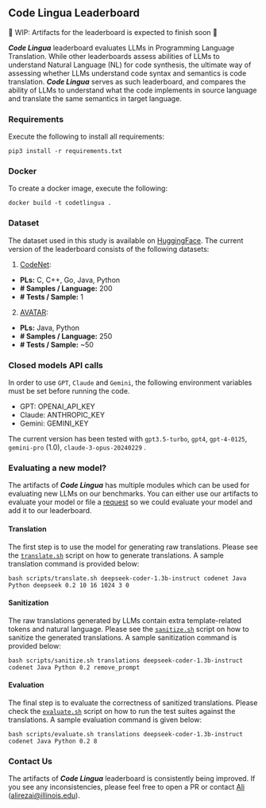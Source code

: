 ## Code Lingua Leaderboard
🚨 WIP: Artifacts for the leaderboard is expected to finish soon 🚨

***Code Lingua*** leaderboard evaluates LLMs in Programming Language Translation. While other leaderboards assess abilities of LLMs to understand Natural Language (NL) for code synthesis, the ultimate way of assessing whether LLMs understand code syntax and semantics is code translation. ***Code Lingua*** serves as such leaderboard, and compares the ability of LLMs to understand what the code implements in source language and translate the same semantics in target language.

### Requirements
Execute the following to install all requirements:
```
pip3 install -r requirements.txt
```

### Docker
To create a docker image, execute the following:
```
docker build -t codetlingua .
```

### Dataset

The dataset used in this study is available on [HuggingFace](https://huggingface.co/iidai). The current version of the leaderboard consists of the following datasets:

1. [CodeNet](https://github.com/IBM/Project_CodeNet):
- **PLs:** C, C++, Go, Java, Python
- **\# Samples / Language:** 200
- **\# Tests / Sample:** 1

2. [AVATAR](https://github.com/wasiahmad/AVATAR):
- **PLs:** Java, Python
- **\# Samples / Language:** 250
- **\# Tests / Sample:** ~50

### Closed models API calls
In order to use `GPT`, `Claude` and `Gemini`, the following environment variables must be set before running the code. 
- GPT:  OPENAI_API_KEY
- Claude: ANTHROPIC_KEY
- Gemini: GEMINI_KEY

The current version has been tested with `gpt3.5-turbo`, `gpt4`, `gpt-4-0125`, `gemini-pro` (1.0), `claude-3-opus-20240229` .

### Evaluating a new model?

The artifacts of ***Code Lingua*** has multiple modules which can be used for evaluating new LLMs on our benchmarks. You can either use our artifacts to evaluate your model or file a [request](https://github.com/codetlingua/codetlingua/issues/new?assignees=&labels=model+eval&projects=&template=model_eval_request.yml&title=%F0%9F%A4%97+%5BREQUEST%5D+-+%3CMODEL_NAME%3E) so we could evaluate your model and add it to our leaderboard.

#### Translation

The first step is to use the model for generating raw translations. Please see the [`translate.sh`](/scripts/translate.sh) script on how to generate translations. A sample translation command is provided below:

```
bash scripts/translate.sh deepseek-coder-1.3b-instruct codenet Java Python deepseek 0.2 10 16 1024 3 0
```

#### Sanitization

The raw translations generated by LLMs contain extra template-related tokens and natural language. Please see the [`sanitize.sh`](/scripts/sanitize.sh) script on how to sanitize the generated translations. A sample sanitization command is provided below:

```
bash scripts/sanitize.sh translations deepseek-coder-1.3b-instruct codenet Java Python 0.2 remove_prompt
```

#### Evaluation

The final step is to evaluate the correctness of sanitized translations. Please check the [`evaluate.sh`](/scripts/evaluate.sh) script on how to run the test suites against the translations. A sample evaluation command is given below:

```
bash scripts/evaluate.sh translations deepseek-coder-1.3b-instruct codenet Java Python 0.2 8
```

### Contact Us
The artifacts of ***Code Lingua*** leaderboard is consistently being improved. If you see any inconsistencies, please feel free to open a PR or contact [Ali](https://alirezai.cs.illinois.edu) ([alirezai@illinois.edu](mailto:alirezai@illinois.edu)).
